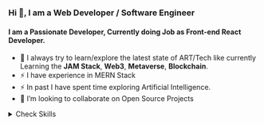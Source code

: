 

<!--
**maaznadeem246/maaznadeem246** is a ✨ _special_ ✨ repository because its `README.md` (this file) appears on your GitHub profile.

Here are some ideas to get you started:
- 🤔 I’m looking for help with ... 
- 💬 Ask me about ...
- 📫 How to reach me: ...
- 😄 Pronouns: ...
-  Fun fact: ...
-->
### Hi 👋, I am a Web Developer / Software Engineer
####  I am a Passionate Developer, Currently doing Job as **Front-end React Developer**.

- 🔭 I always try to learn/explore the latest state of ART/Tech like currently Learning the **JAM Stack**, **Web3**, **Metaverse**, **Blockchain**.
- ⚡ I have experience in MERN Stack
- ⚡ In past I have spent time exploring Artificial Intelligence.
- 👯 I’m looking to collaborate on Open Source Projects


<details><summary>Check Skills</summary>
<p>

#### Technologies I am good in
  
html5, CSS3, SASS, Tailwind CSS, JavaScript (ES6), Ajax, JSON, jQuery, AlpineJS, ReactJS, Redux toolkit/React Context API, React Spring, MaterialUI. Web Animation, API Integration.
  
#### Other Technologies/tools (experience/familiar):

NextJS, Astro, Node, ExpressJS, MySQL and MongoDB, mongose, Strapi (Headless CMS), Python, Numpy, Pandas, Matplotlib. CI/CD, Github Actions, Surge, Heroku, Vercel, Firebase, AWS Services (Amplify, EC2, S3, Route53, LoadBalancer, CodePipline, CodeDeploy, CodeBuild, IAM Roles, RDS). OOP (Object Oriented Programming), RESTFUL API, Agile Methodology, MVC, Git, GitHub, npm, Postman, Babel, Webpack, React/Redux devtools and chrome devtools.

</p>
</details>

